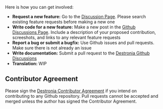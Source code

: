 Here is how you can get involved:

- **Request a new feature:** Go to the [Discussion Page](https://github.com/Destronia/AdBlock_Filter/discussions). Please search existing feature requests before making a new one
- **Write code for a new feature:** Make a new post in the [Github Discussions Page](https://github.com/Destronia/AdBlock_Filter/discussions). Include a description of your proposed contribution, screeshots, and links to any relevant feature requests
- **Report a bug or submit a bugfix:** Use Github issues and pull requests. Make sure there is not already an issue
- **Write documentation:** Submit a pull request to the [Destronia Github Discussions](https://github.com/Destronia/AdBlock_Filter/discussions)
- **Translation:** WIP

## Contributor Agreement

Please sign the [Destronia Contributor Agreement](https://cla-assistant.io/Destronia/AdBlock_Filter) if you intend on contributing to any Github repository. Pull requests cannot be accepted and merged unless the author has signed the Contributor Agreement.
